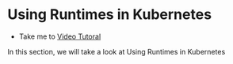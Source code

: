 # Using Runtimes in Kubernetes
  - Take me to [Video Tutoral](https://kodekloud.com/courses/1378608/lectures/31704729)

In this section, we will take a look at Using Runtimes in Kubernetes
